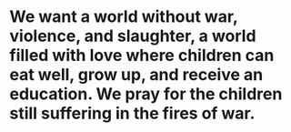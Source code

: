 # We want a world without war, violence, and slaughter, a world filled with love where children can eat well, grow up, and receive an education. We pray for the children still suffering in the fires of war. 

